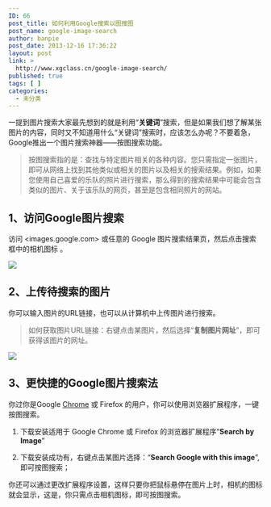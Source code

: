 ```yaml
---
ID: 66
post_title: 如何利用Google搜索以图搜图
post_name: google-image-search
author: banpie
post_date: 2013-12-16 17:36:22
layout: post
link: >
  http://www.xgclass.cn/google-image-search/
published: true
tags: [ ]
categories:
  - 未分类
---
```

一提到图片搜索大家最先想到的就是利用“**关键词**”搜索，但是如果我们想了解某张图片的内容，同时又不知道用什么“关键词”搜索时，应该怎么办呢？不要着急，Google推出一个图片搜索神器——按图搜索功能。

> 按图搜索指的是：查找与特定图片相关的各种内容。您只需指定一张图片，即可从网络上找到其他类似或相关的图片以及相关的搜索结果。例如，如果您使用自己喜爱的乐队的照片进行搜索，那么得到的搜索结果中可能会包含类似的图片、关于该乐队的网页，甚至是包含相同照片的网站。

## 1、访问Google图片搜索

访问 <images.google.com> 或任意的 Google 图片搜索结果页，然后点击搜索框中的相机图标 。

![][1]

## 2、上传待搜索的图片

你可以输入图片的URL链接，也可以从计算机中上传图片进行搜索。

> 如何获取图片URL链接：右键点击某图片，然后选择“**复制图片网址**”，即可获得该图片的网址。

![][2]

## 3、更快捷的Google图片搜索法

你过你是Google [Chrome][3] 或 Firefox 的用户，你可以使用浏览器扩展程序，一键按图搜索。

1.  下载安装适用于 Google Chrome 或 Firefox 的浏览器扩展程序“**Search by Image**”

2.  下载安装成功有，右键点击某图片选择：“**Search Google with this image**”, 即可按图搜索；

你还可以通过更改扩展程序设置，这样只要你把鼠标悬停在图片上时，相机的图标就会显示，这是，你只需点击相机图标，即可按图搜索。

 [1]: ./_image/1.jpg
 [2]: ./_image/2.jpg
 [3]: http://www.banpie.info/tag/chrome/